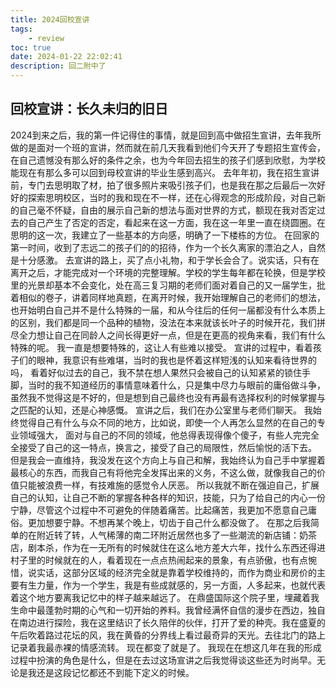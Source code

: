 ```yaml
---
title: 2024回校宣讲
tags: 
	- review
toc: true
date: 2024-01-22 22:02:41 
description: 回二附中了
---
```

## 回校宣讲：长久未归的旧日
2024到来之后，我的第一件记得住的事情，就是回到高中做招生宣讲，去年我所做的是面对一个班的宣讲，然而就在前几天我看到他们今天开了专题招生宣传会，在自己遗憾没有那么好的条件之余，也为今年回去招生的孩子们感到欣慰，为学校能现在有那么多可以回到母校宣讲的毕业生感到高兴。
去年年初，我在招生宣讲前，专门去思明取了材，拍了很多照片来吸引孩子们，也是我在那之后最后一次好好的探索思明校区，当时的我和现在不一样，还在心得观念的形成阶段，对自己新的自己毫不怀疑，自由的展示自己新的想法与面对世界的方式，额现在我对否定过去的自己产生了否定的否定，看起来在这一方面，我在这一年里一直在绕圆圈。在思明的这一次，我建立了一些基本的方向感，明确了一下楼栋的方位。
在回家的第一时间，收到了志远二的孩子们的的招待，作为一个长久离家的漂泊之人，自然是十分感激。
去宣讲的路上，买了点小礼物，和于学长会合了。说实话，只有在离开之后，才能完成对一个环境的完整理解。学校的学生每年都在轮换，但是学校里的光景却基本不会变化，处在高三复习期的老师们面对着自己的又一届学生，批着相似的卷子，讲着同样地真题，在离开时候，我开始理解自己的老师们的想法，也开始明白自己并不是什么特殊的一届，和从今往后的任何一届都没有什么本质上的区别，我们都是同一个品种的植物，没法在本来就该长叶子的时候开花，我们拼尽全力想让自己在同龄人之间长得更好一点，但是在更高的视角来看，我们有什么特殊的呢。
我一直是想要特殊的，这让人有些难以接受。
宣讲的过程中，看着孩子们的眼神，我意识有些难堪，当时的我也是怀着这样短浅的认知来看待世界的吗， 看着好似过去的自己，我不禁在想人果然只会被自己的认知紧紧的锁住手脚，当时的我不知道经历的事情意味着什么，只是集中尽力与眼前的庸俗做斗争，虽然我不觉得这是不好的，但是想到自己最终也没有再最有选择权利的时候掌握与之匹配的认知，还是心神感慨。
宣讲之后，我们在办公室里与老师们聊天。
我始终觉得自己有什么与众不同的地方，比如说，即使一个人再怎么显然的在自己的专业领域强大， 面对与自己的不同的领域，他总得表现得像个傻子，有些人完完全全接受了自己的这一特点，换言之，接受了自己的局限性，然后愉悦的活下去。
但是我会一直维持，我没发在这个方向上与自己和解，我始终认为自己手中掌握着最核心的东西，而我自己有将他完全发挥出来的义务，不这么做，就像我自己的价值只能被浪费一样，有技难施的感觉令人厌恶。
所以我就不断在强迫自己，扩展自己的认知，让自己不断的掌握各种各样的知识，技能，只为了给自己的内心一份宁静，尽管这个过程中不可避免的伴随着痛苦。比起痛苦，我更加不愿意自己庸俗。更加想要宁静。不想再某个晚上，切齿于自己什么都没做了。
在那之后我简单的在附近转了转，人气稀薄的南二环附近居然也多了一些潮流的新店铺：奶茶店，剧本杀，作为在一无所有的时候就住在这么地方差大六年，找什么东西还得进村子里的时候就在的人，看着现在一点点热闹起来的景象，有点骄傲，也有点惋惜，说实话，这部分区域的经济完全就是靠着学校维持的，而作为商业和房价的主要有生力量，作为一个学生，我是有些成就感的，另一方面，人多起来，也就代表着这个地方要离我记忆中的样子越来越远了。
在鼎盛国际这个院子里，埋藏着我生命中最蓬勃时期的心气和一切开始的养料。我曾经满怀自信的漫步在西边，独自在南边进行探险，我在这里结识了长久陪伴的伙伴，打开了爱的种壳。我在盛夏的午后吹着路过花坛的风，我在黄昏的分界线上看过最奇异的天光。去往北门的路上记录着我最赤裸的情感流转。
现在都变了就是了。
我现在在想这几年在我的形成过程中扮演的角色是什么，但是在去过这场宣讲之后我觉得谈这些还为时尚早。无论是我还是这段记忆都还不到能下定义的时候。
